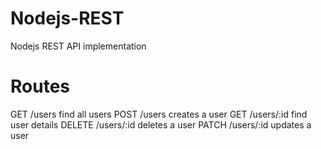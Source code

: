 # Nodejs-REST
Nodejs REST API implementation

# Routes 

GET     /users          find all users
POST    /users          creates a user
GET     /users/:id      find user details
DELETE  /users/:id      deletes a user
PATCH   /users/:id      updates a user